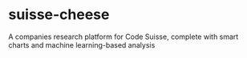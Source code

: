 # suisse-cheese
A companies research platform for Code Suisse, complete with smart charts and machine learning-based analysis
